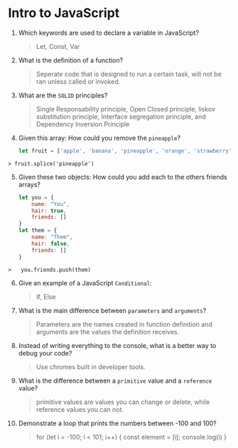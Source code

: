 # Intro to JavaScript
01. Which keywords are used to declare a variable in JavaScript?

    > Let, Const, Var

02. What is the definition of a function?

    > Seperate code that is designed to run a certain task, will not be ran unless called or invoked.

03. What are the `SOLID` principles?

    > Single Responsability principle, Open Closed principle, liskov substitution principle, Interface segregation principle, and Dependency Inversion Principle

04. Given this array: How could you remove the `pineapple`?

    ```js
    let fruit = ['apple', 'banana', 'pineapple', 'orange', 'strawberry']
    ```
<!-- NOTE -->
    > fruit.splice('pineapple')

05. Given these two objects: How could you add each to the others friends arrays?

    ```js
    let you = {
        name: "You",
        hair: true,
        friends: []
    }
    let them = {
        name: "Them",
        hair: false,
        friends: []
    }
    ```
<!-- NOTE -->
    >   you.friends.push(them)

06. Give an example of a JavaScript `Conditional`:

    > If, Else

07. What is the main difference between `parameters` and `arguments`?

    > Parameters are the names created in function definition and arguments are the values the definition receives.

08. Instead of writing everything to the console, what is a better way to debug your code?

    > Use chromes built in developer tools.

09. What is the difference between a `primitive` value and a `reference` value?

    > primitive values are values you can change or delete, while reference values you can not.

10. Demonstrate a loop that prints the numbers between -100 and 100?

    > for (let i = -100; i < 101; i++) {
  const element = [i];
  console.log(i)
}
